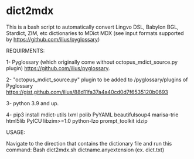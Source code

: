 # dict2mdx
This is a bash script to automatically convert Lingvo DSL, Babylon BGL, Stardict, ZIM, etc dictionaries to MDict MDX (see input formats supported by https://github.com/ilius/pyglossary)

REQUIRMENTS: 

1- Pyglossary (which originally come without octopus_mdict_source.py plugin)
https://github.com/ilius/pyglossary.

2- "octopus_mdict_source.py" plugin to be added to /pyglossary/plugins of Pyglossary
https://gist.github.com/ilius/88d11fa37a4a40cd0d7f6535120b0693

3- python 3.9 and up.

4- pip3 install mdict-utils lxml polib PyYAML beautifulsoup4 marisa-trie html5lib PyICU libzim>=1.0 python-lzo prompt_toolkit idzip



USAGE:

Navigate to the direction that contains the dictionary file and run this command:
Bash dict2mdx.sh dictname.anyextension (ex. dict.txt)
